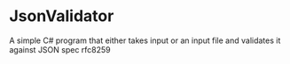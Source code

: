 # JsonValidator
 A simple C# program that either takes input or an input file and validates it against JSON spec rfc8259
